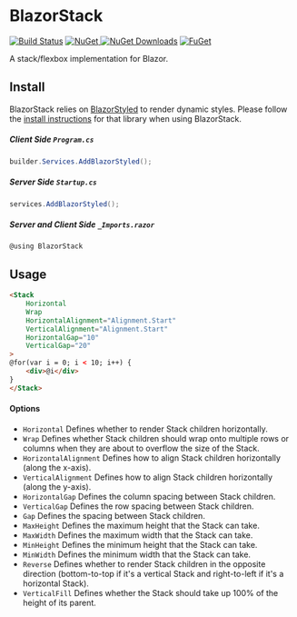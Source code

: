 # BlazorStack
[![Build Status][ci-badge]][ci]
[![NuGet][nuget-badge] ![NuGet Downloads][nuget-download-badge]][nuget]
[![FuGet][fuget-badge]][fuget]

[ci]: https://github.com/ChristopherHaws/BlazorStack/actions?query=workflow%3ACI+branch%3Amain
[ci-badge]: https://github.com/ChristopherHaws/BlazorStack/workflows/CI/badge.svg

[nuget]: https://www.nuget.org/packages/BlazorStack/
[nuget-badge]: https://img.shields.io/nuget/v/BlazorStack.svg?style=flat-square
[nuget-download-badge]: https://img.shields.io/nuget/dt/BlazorStack?style=flat-square

[fuget]: https://www.fuget.org/packages/BlazorStack
[fuget-badge]: https://www.fuget.org/packages/BlazorStack/badge.svg

A stack/flexbox implementation for Blazor.

## Install
BlazorStack relies on [BlazorStyled](https://blazorstyled.io) to render dynamic styles. Please follow the [install instructions](https://blazorstyled.io/install) for that library when using BlazorStack.

##### Client Side `Program.cs`

```csharp
builder.Services.AddBlazorStyled();
```

##### Server Side `Startup.cs`
```csharp
services.AddBlazorStyled();
```

##### Server and Client Side `_Imports.razor`
```razor
@using BlazorStack
```

## Usage
```html
<Stack
    Horizontal
    Wrap
    HorizontalAlignment="Alignment.Start"
    VerticalAlignment="Alignment.Start"
    HorizontalGap="10"
    VerticalGap="20"
>
@for(var i = 0; i < 10; i++) {
    <div>@i</div>
}
</Stack>
```

#### Options
- `Horizontal` Defines whether to render Stack children horizontally.
- `Wrap` Defines whether Stack children should wrap onto multiple rows or columns when they are about to overflow the size of the Stack.
- `HorizontalAlignment` Defines how to align Stack children horizontally (along the x-axis).
- `VerticalAlignment` Defines how to align Stack children horizontally (along the y-axis).
- `HorizontalGap` Defines the column spacing between Stack children.
- `VerticalGap` Defines the row spacing between Stack children.
- `Gap` Defines the spacing between Stack children.
- `MaxHeight` Defines the maximum height that the Stack can take.
- `MaxWidth` Defines the maximum width that the Stack can take.
- `MinHeight` Defines the minimum height that the Stack can take.
- `MinWidth` Defines the minimum width that the Stack can take.
- `Reverse` Defines whether to render Stack children in the opposite direction (bottom-to-top if it's a vertical Stack and right-to-left if it's a horizontal Stack).
- `VerticalFill` Defines whether the Stack should take up 100% of the height of its parent.
